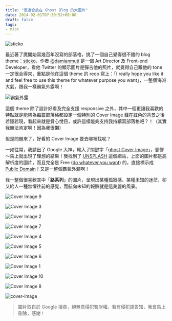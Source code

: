 ```yaml
---
title: "很適合放在 Ghost Blog 的大圖片"
date: 2014-02-01T07:30:52+08:00
draft: false
tags:
- misc
---
```


![sticko](http://static.obeobe.com/image/blog-image/hen-shi-he-fang-zai-ghost-blog-de-da-tu-pian-1.jpg)

最近著了魔開始寫幾百年沒寫的部落格，挑了一個自己覺得很不錯的 blog theme：[sticko](https://github.com/damianmuti/sticko)，作者 [@damianmuti](https://twitter.com/damianmuti) 是一個 Art Director 及 Front-end Developer，看他 Twitter 的顯示圖片是彈吉他的照片，就覺得自己跟他的 tone 一定很合得來，重點是他在這個 theme 的 reop 寫上：「I really hope you like it and feel free to use this theme for whatever purpose you want」，一整個海派大氣，跟我一樣霸氣外露啊！

![霸氣外露](http://static.obeobe.com/image/subtitle-image/霸氣外露.png)

這個 theme 除了設計好看及完全支援 responsive 之外，其中一個更讓我喜歡的特點就是能夠為每篇部落格都設定一個特別的 Cover Image 藏在紅色的背景之後若隱若現，看起來就是賞心悅目，或許這樣能夠支持我持續寫部落格吧？！（其實我無法肯定啊！因為我很懶）

但是問題來了，好看的 Cover Image 要去哪裡找呢？

一如往常，我請出了 Google 大神，輸入了關鍵字「[ghost Cover Image](https://www.google.com.tw/search?q=ghost+Cover+Image)」，登愣～馬上就出現了理想的結果！我找到了 [UNSPLASH](http://unsplash.com/) 這個網站，上面的圖片都是高解析度的圖片，而且完全是 Free ([do whatever you want](http://creativecommons.org/publicdomain/zero/1.0/)) 的，直接標示成 [Public Domain](http://creativecommons.org/publicdomain/zero/1.0/)！又是一整個霸氣外漏啊！

我一整個很喜歡其中「**路系列**」的圖片，呈現出某種孤寂感、某種未知的迷茫，卻又給人一種無懼往前的感覺，而航向未知的報酬就是這美麗的風景。

![Cover Image 9](http://static.obeobe.com/image/blog-image/hen-shi-he-fang-zai-ghost-blog-de-da-tu-pian-2.jpg)

![Cover Image 3](http://static.obeobe.com/image/blog-image/hen-shi-he-fang-zai-ghost-blog-de-da-tu-pian-3.jpg)

![Cover Image 2](http://static.obeobe.com/image/blog-image/hen-shi-he-fang-zai-ghost-blog-de-da-tu-pian-4.jpg)

![Cover Image 7](http://static.obeobe.com/image/blog-image/hen-shi-he-fang-zai-ghost-blog-de-da-tu-pian-5.jpg)

![Cover Image 4](http://static.obeobe.com/image/blog-image/hen-shi-he-fang-zai-ghost-blog-de-da-tu-pian-6.jpg)

![Cover Image 5](http://static.obeobe.com/image/blog-image/hen-shi-he-fang-zai-ghost-blog-de-da-tu-pian-7.jpg)

![Cover Image 6](http://static.obeobe.com/image/blog-image/hen-shi-he-fang-zai-ghost-blog-de-da-tu-pian-8.jpg)

![Cover Image 1](http://static.obeobe.com/image/blog-image/hen-shi-he-fang-zai-ghost-blog-de-da-tu-pian-9.jpg)

![Cover Image 10](http://static.obeobe.com/image/blog-image/hen-shi-he-fang-zai-ghost-blog-de-da-tu-pian-10.jpg)

![Cover Image 8](http://static.obeobe.com/image/blog-image/hen-shi-he-fang-zai-ghost-blog-de-da-tu-pian-11.jpg)

![cover-image](http://static.obeobe.com/image/blog-image/hen-shi-he-fang-zai-ghost-blog-de-da-tu-pian-2.jpg)

<blockquote>
圖片取自於 Google 搜尋，絕無意侵犯智財權。若有侵犯請告知，我會馬上刪除，感謝！
</blockquote>
